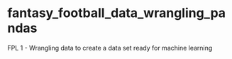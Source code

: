 # fantasy_football_data_wrangling_pandas
FPL 1 - Wrangling data to create a data set ready for machine learning
